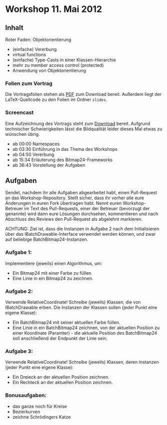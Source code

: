 # Workshop 11. Mai 2012

## Inhalt

Roter Faden: Objektorientierung

- (einfache) Vererbung
- virtual functions
- (einfache) Type-Casts in einer Klassen-Hierarchie
- mehr zu member access control (protected)
- Anwendung von Objektorientierung

### Folien zum Vortrag

Die Vortragsfolien stehen als [PDF](https://github.com/downloads/kit-cpp-workshop/workshop-ss12-03/slides.pdf) zum Download bereit. Außerdem liegt der LaTeX-Quellcode zu den Folien im Ordner `slides`.

### Screencast

Eine Aufzeichnung des Vortrags steht zum [Download](http://ubuntuone.com/2lthL8UEWij5CbLh3vPqTx) bereit. Aufgrund technischer Schwierigkeiten lässt die Bildqualität leider dieses Mal etwas zu wünschen übrig.

 - ab 00:00 Namespaces
 - ab 03:30 Einführung in das Thema des Workshops
 - ab 04:50 Vererbung
 - ab 15:34 Erläuterung des Bitmap24-Frameworks
 - ab 36:43 Vorstellung der Aufgaben

## Aufgaben

Sendet, nachdem ihr alle Aufgaben abgearbeitet habt, einen Pull-Request an das Workshop-Repository. Stellt sicher, dass ihr vorher alle eure Änderungen in euren Fork übertragen habt. Nennt euren Workshop-Betreuer im Text des Pull-Requests, einer der Betreuer (bevorzugt der genannte) wird dann eure Lösungen durchsehen, kommentieren und nach Abschluss des Reviews den Pull-Request als abgelehnt markieren.


ACHTUNG: Ziel ist, dass die Instanzen in Aufgabe 2 nach dem Initialisieren über das IBatchDrawable-Interface verwendet werden können, und zwar auf beliebige BatchBitmap24-Instanzen.


### Aufgabe 1:
Implementiere (jeweils) einen Algorithmus, um:
- Ein Bitmap24 mit einer Farbe zu füllen.
- Eine Linie in ein Bitmap24 zu zeichnen.


### Aufgabe 2:
Verwende RelativeCoordinate!
Schreibe (jeweils) Klassen, die von IBatchDrawable erben. Die Instanzen der Klassen sollen (jeder Punkt eine eigene Klasse):
- Ein BatchBitmap24 mit seiner aktuellen Farbe füllen.
- Eine Linie in ein BatchBitmap24 zeichnen, von der aktuellen Position zu einer Koordinate (Paramter) - die aktuelle Position des BatchBitmap24 soll anschließend der Endpunkt der Linie sein.


### Aufgabe 3:
Verwende RelativeCoordinate!
Schreibe (jeweils) Klassen, deren Instanzen (jeder Punkt eine eigene Klasse):
- Ein Dreieck an der aktuellen Position zeichnen.
- Ein Rechteck an der aktuellen Position zeichnen.


### Bonusaufgaben:
- das ganze noch für Kreise
- Bezierkurven
- zeichne Schrödingers Katze
